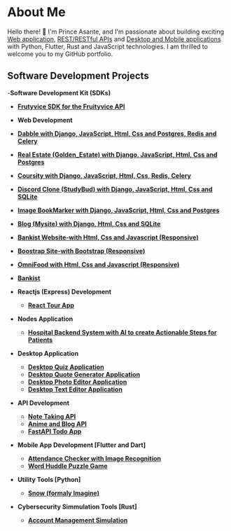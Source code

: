 <h1>About Me</h1>
<p>Hello there! 👋 I'm Prince Asante, and I'm passionate about building exciting <a href="https://github.com/protoncodecoin">Web application</a>, <a href="https://github.com/protoncodecoin">REST/RESTful APIs</a> and <a href="https://github.com/protoncodecoin">Desktop and Mobile applications </a>with Python, Flutter, Rust and JavaScript technologies.
I am thrilled to welcome you to my GitHub portfolio.</p>

<h2>Software Development Projects</h2>

-<b>Software Development Kit (SDKs)
 - [Frutyvice SDK for the Fruityvice API](https://github.com/protoncodecoin/fruityvice-sdk)
   
   
- <b>Web Development</b>
 - [Dabble with Django, JavaScript, Html, Css and Postgres, Redis and Celery](https://github.com/protoncodecoin/dabble)
  - [Real Estate (Golden_Estate) with Django, JavaScript, Html, Css and Postgres](https://github.com/protoncodecoin/Real_Estate)
  - [Coursity with Django, JavaScript, Html, Css, Redis, Celery](https://github.com/protoncodecoin/coursesity)
  - [Discord Clone (StudyBud) with Django, JavaScript, Html, Css and SQLite](https://github.com/protoncodecoin/Discord_studybud)
  - [Image BookMarker with Django, JavaScript, Html, Css and Postgres](https://github.com/protoncodecoin/image-bookmaker-site)
  - [Blog (Mysite) with Django, Html, Css and SQLite](https://github.com/protoncodecoin/Blog-site)
  - [Bankist Website-with Html, Css and Javascript (Responsive)](https://github.com/protoncodecoin/Bankist-Website/tree/main)
  - [Boostrap Site-with Bootstrap (Responsive)](https://github.com/protoncodecoin/Bootstrap-Developer)
  - [OmniFood with Html, Css and Javascript (Responsive)](https://github.com/protoncodecoin/omni-food)
  - [Bankist](https://github.com/protoncodecoin/Bankist-Website)
 

- <b>Reactjs (Express) Development</b>
  - [React Tour App](https://github.com/protoncodecoin/react-tour-app)
 
 
- <b>Nodes Application</b>
  - [Hospital Backend System with AI to create Actionable Steps for Patients](https://github.com/protoncodecoin/hospital-backend-system)


- <b>Desktop Application</b>
  - [Desktop Quiz Application](https://github.com/protoncodecoin/quizla)
  - [Desktop Quote Generator Application](https://github.com/protoncodecoin/GRIMM-QUOTE-GENERATOR)
  - [Desktop Photo Editor Application](https://github.com/protoncodecoin/Photo-Editor)
  - [Desktop Text Editor Application](https://github.com/protoncodecoin/RichText-Editor)


- <b>API Development</b>
  - [Note Taking API](https://github.com/protoncodecoin/Note-api)
  - [Anime and Blog API](https://github.com/protoncodecoin/creative-blog)
  - [FastAPI Todo App](https://github.com/protoncodecoin/fastAPi-TodoApp)

 
- <b>Mobile App Development [Flutter and Dart]</b>
  - [Attendance Checker with Image Recognition](https://github.com/protoncodecoin/attendance-checker)
  - [Word Huddle Puzzle Game ](https://github.com/protoncodecoin/word_huddle_puzzle)


- <b>Utility Tools [Python]</b>
   - [Snow (formaly Imagine)](https://github.com/protoncodecoin/imagine-cli)


- <b>Cybersecurity Simmulation Tools [Rust]</b>
  - [Account Management Simulation](https://github.com/protoncodecoin/account-manager)
 


<!--
**protoncodecoin/protoncodecoin** is a ✨ _special_ ✨ repository because its `README.md` (this file) appears on your GitHub profile.

Here are some ideas to get you started:

- 🔭 I’m currently working on ...
- 🌱 I’m currently learning ...
- 👯 I’m looking to collaborate on ...
- 🤔 I’m looking for help with ...
- 💬 Ask me about ...
- 📫 How to reach me: ...
- 😄 Pronouns: ...
- ⚡ Fun fact: ...
-->
